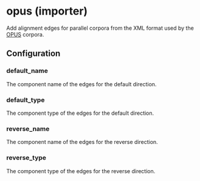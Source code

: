 # opus (importer)

Add alignment edges for parallel corpora from the XML format used by the
[OPUS](https://opus.nlpl.eu/) corpora.

## Configuration

###  default_name

The component name of the edges for the default direction.

###  default_type

The component type of the edges for the default direction.

###  reverse_name

The component name of the edges for the reverse direction.

###  reverse_type

The component type of the edges for the reverse direction.

